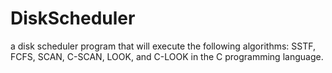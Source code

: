 # DiskScheduler
a disk scheduler program that will execute the following algorithms:  SSTF, FCFS, SCAN, C-SCAN, LOOK, and C-LOOK in the C programming language.  
